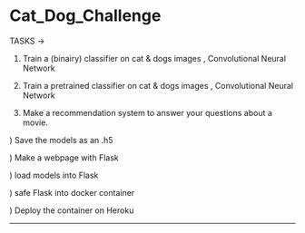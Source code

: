 # Cat_Dog_Challenge

TASKS ->

1) Train a (binairy) classifier on cat & dogs images , Convolutional Neural Network

2) Train a pretrained classifier on cat & dogs images , Convolutional Neural Network

3) Make a recommendation system to answer your questions about a movie.

) Save the models as an .h5

) Make a webpage with Flask

) load models into Flask

) safe Flask into docker container

) Deploy the container on Heroku

-----------------------------------------------------------------



